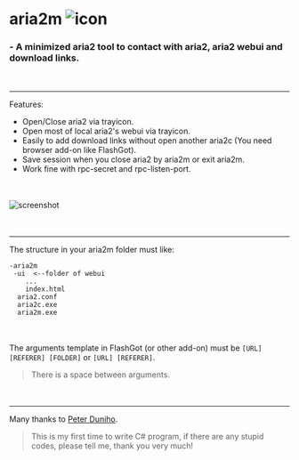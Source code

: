# aria2m ![icon](https://i.imgur.com/k5ifXRB.png)
### - A minimized aria2 tool to contact with aria2, aria2 webui and download links.

　

---
Features:
* Open/Close aria2 via trayicon.
* Open most of local aria2's webui via trayicon.
* Easily to add download links without open another aria2c (You need browser add-on like FlashGot).
* Save session when you close aria2 by aria2m or exit aria2m.
* Work fine with rpc-secret and rpc-listen-port. 

　

![screenshot](https://i.imgur.com/sZnFUQk.png)

　

---
The structure in your aria2m folder must like:
```
-aria2m
 -ui  <--folder of webui
    ...
    index.html
  aria2.conf
  aria2c.exe
  aria2m.exe
```
　

The arguments template in FlashGot (or other add-on) must be `[URL] [REFERER] [FOLDER]` or `[URL] [REFERER]`.
> There is a space between arguments.

　

---
Many thanks to [Peter Duniho](https://stackoverflow.com/questions/44876741/how-to-change-notifyicon-text-in-a-running-winform-via-command-line-arguments?noredirect=1#comment76771236_44876741).
> This is my first time to write C# program, if there are any stupid codes, please tell me, thank you very much!

